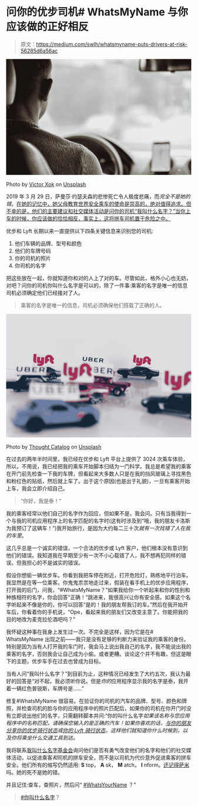 # 问你的优步司机# WhatsMyName 与你应该做的正好相反

> 原文：<https://medium.com/swlh/whatsmyname-puts-drivers-at-risk-56285d6a56ac>

![](img/1338ec6e236b5330ed0300339cea88db.png)

Photo by [Victor Xok](https://unsplash.com/@xokvictor?utm_source=medium&utm_medium=referral) on [Unsplash](https://unsplash.com?utm_source=medium&utm_medium=referral)

2019 年 3 月 29 日，萨曼莎·约瑟夫森的悲惨死亡令人极度悲痛，而*完全不是她的错*。[在她的记忆中，她父母教育世界安全乘车的使命是崇高的，绝对值得追求。但不幸的是，他们的主要建议和社交媒体活动是问你的司机“我叫什么名字？”当你上车的时候，你应该做的恰恰相反，事实上，这将拼车司机置于危险之中。](https://www.whatsmyname.org/)

优步和 Lyft 长期以来一直提供以下四条关键信息来识别您的司机:

1.  他们车辆的品牌、型号和颜色
2.  他们的车牌号码
3.  你的司机的照片
4.  你司机的名字

把这些放在一起，你就知道你和对的人上了对的车。尽管如此，格外小心也无妨，对吧？问你的司机你叫什么名字是可以的，除了一件事:乘客的名字是唯一的信息司机必须确定他们已经接对了人。

> 乘客的名字是唯一的信息，司机必须确保他们搭载了正确的人。

![](img/5e4a4a78a565ca322ab999b01d3236ab.png)

Photo by [Thought Catalog](https://unsplash.com/@thoughtcatalog?utm_source=medium&utm_medium=referral) on [Unsplash](https://unsplash.com?utm_source=medium&utm_medium=referral)

在过去的两年半时间里，我已经在优步和 Lyft 平台上提供了 3024 次乘车体验，所以，不用说，我已经把我的乘车开始脚本归结为一门科学。我总是希望我的乘客在开门前先检查一下我的车牌，但看起来大多数人只是在我的挡风玻璃上寻找黑色和粉红色的贴纸，然后就上车了。出于这个原因(也是出于礼貌)，一旦有乘客开始上车，我会立即介绍自己。

> “你好，我是泰！”

我的乘客经常以他们自己的名字作为回应，但如果不是，我会问。只有当我得到一个与我的司机应用程序上的名字匹配的名字时(这有时涉及到“哦，我的朋友卡洛斯为我预订了这辆车！”)我开始旅行，是因为大约每二三十次*就有一次找错了人在我的车里*。

这几乎总是一个诚实的错误，一个合法的优步或 Lyft 客户，他们根本没有意识到他们的错误。我知道我在早期至少有一次不小心载错了人，我不想再犯同样的错误。但我担心的不是诚实的错误。

假设你想偷一辆优步车。你看到我把车停在附近，打开危险灯，熟练地平行泊车。我显然是在等一位乘客。你鬼鬼祟祟地走过来，假装在看手机上的优步应用程序，打开我的后门，问我，“#WhatsMyName？”如果我给你一个听起来和你的性别和种族相符的名字，你会回答“正确！”跳进来，我很高兴让你有安全感。如果这个名字听起来不像是你的，你可以回答“是的！我的朋友帮我订的车。”然后在我开始开车后，你看着你的手机说，“Ope，看起来我的朋友们又改变主意了。你能把我的目的地改为麦克拉伦酒吧吗？”

我怀疑这种事在我身上发生过一次。不完全是这样，因为它是在# WhatsMyName 出现之前——我只是没有足够的判断力来验证我的乘客的身份。特别是因为当有人打开我的车门时，我会马上说出我自己的名字，我不能说出我的乘客的名字，否则我会让自己成为小偷。或者更糟。谈论这个并不有趣，但这是眼下的主题，优步车手在过去也曾成为目标。

当有人问“我叫什么名字？”到目前为止，这种情况已经发生了大约五次，我认为最好的回答是“对不起，我必须听你说。但是*你的*应用程序显示我的名字是泰，我开着一辆红色普锐斯，车牌号是……”

修复#WhatsMyName 很容易。在验证你的司机的汽车的品牌、型号、颜色和牌照，并检查司机的脸与你的应用程序中的照片匹配后，如果你的司机在你开门时没有立即说出他们的名字，只需翻转脚本并问:“你的叫什么名字*如果该名称与您应用程序中的名称匹配，请确保您输入的是正确的汽车！如果你喜欢的话，[与你的朋友分享你的优步骑行状态](https://www.uber.com/ride/how-uber-works/share-status/)或[你的 Lyft 骑行状态](https://blog.lyft.com/posts/shareroute)，这样他们就知道你什么时候到，以及你将乘坐什么交通工具到达。*

我将联系[我叫什么名字基金会](https://www.whatsmyname.org/)询问他们是否有勇气改变他们的名字和他们的社交媒体活动，以促进乘客*和*司机的拼车安全，而不是以司机为代价意外促进乘客的拼车安全。他们所有的缩写仍然适用: **S** top， **A** sk， **M** atch， **I** nform。[还记得萨米](https://www.whatsmyname.org/#comp-jvejc3r3)吗。她的死不是她的错。

并且记住:查车，查照片，然后问“ [#WhatsYourName](https://clicktotweet.com/63eea) ？”

> [#你叫什么名字](https://clicktotweet.com/63eea)？